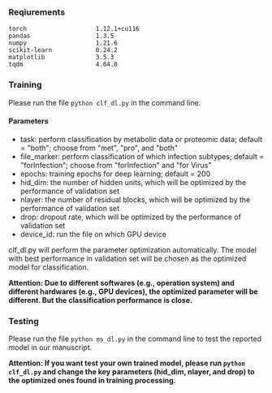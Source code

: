 ### Reqiurements
```
torch                   1.12.1+cu116
pandas                  1.3.5
numpy                   1.21.6
scikit-learn            0.24.2
matplotlib              3.5.3
tqdm                    4.64.0
```

### Training 
Please run the file ```python clf_dl.py``` in the command line. 

#### Parameters

* task: perform classification by metabolic data or proteomic data; 
        default = "both"; choose from "met", "pro", and "both"
* file_marker: perform classification of which infection subtypes; default = "forInfection"; choose from "forInfection" and "for Virus"
* epochs: training epochs for deep learning; default = 200
* hid_dim: the number of hidden units, which will be optimized by the performance of validation set
* nlayer: the number of residual blocks, which will be optimized by the performance of validation set
* drop: dropout rate, which will be optimized by the performance of validation set
* device_id: run the file on which GPU device 


clf_dl.py will perform the parameter optimization automatically. The model with best performance in validation set will be chosen as the optimized model for classification.

**Attention: Due to different softwares (e.g., operation system) and different hardwares (e.g., GPU devices), the optimized parameter will be different. But the classification performance is close.**

### Testing
Please run the file ```python ms_dl.py``` in the command line to test the reported model in our manuscript. 

**Attention: If you want test your own trained model, please run ```python clf_dl.py``` and change the key parameters (hid_dim, nlayer, and drop) to the optimized ones found in training processing.** 
